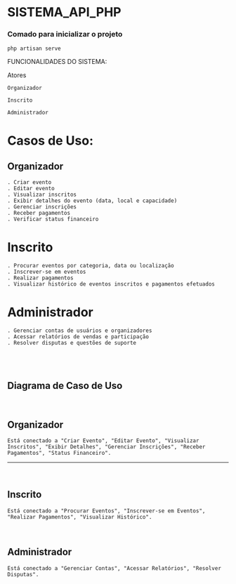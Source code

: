 # SISTEMA_API_PHP

### Comado para inicializar o projeto

    php artisan serve

FUNCIONALIDADES DO SISTEMA:

Atores
    
    Organizador

    Inscrito

    Administrador


# Casos de Uso:

## Organizador
    . Criar evento
    . Editar evento
    . Visualizar inscritos
    . Exibir detalhes do evento (data, local e capacidade)
    . Gerenciar inscrições
    . Receber pagamentos
    . Verificar status financeiro


# Inscrito

    . Procurar eventos por categoria, data ou localização
    . Inscrever-se em eventos
    . Realizar pagamentos
    . Visualizar histórico de eventos inscritos e pagamentos efetuados



# Administrador

    . Gerenciar contas de usuários e organizadores
    . Acessar relatórios de vendas e participação
    . Resolver disputas e questões de suporte


<br>
<br>


## Diagrama de Caso de Uso

<br>

## Organizador


    Está conectado a "Criar Evento", "Editar Evento", "Visualizar Inscritos", "Exibir Detalhes", "Gerenciar Inscrições", "Receber Pagamentos", "Status Financeiro".

---
<br>

## Inscrito

    Está conectado a "Procurar Eventos", "Inscrever-se em Eventos", "Realizar Pagamentos", "Visualizar Histórico".
    
<br>

## Administrador
    Está conectado a "Gerenciar Contas", "Acessar Relatórios", "Resolver Disputas".

